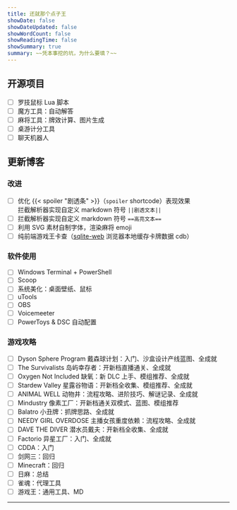 ```yaml
---
title: 还就那个点子王
showDate: false
showDateUpdated: false
showWordCount: false
showReadingTime: false
showSummary: true
summary: ~~凭本事挖的坑，为什么要填？~~
---
```


## 开源项目

- [ ] 罗技鼠标 Lua 脚本
- [ ] 魔方工具：自动解答
- [ ] 麻将工具：牌效计算、图片生成
- [ ] 桌游计分工具
- [ ] 聊天机器人

## 更新博客

### 改进

- [ ] 优化 {{< spoiler "剧透条" >}}（`spoiler` shortcode）表现效果\
      拦截解析器实现自定义 markdown 符号 `||剧透文本||`
- [ ] 拦截解析器实现自定义 markdown 符号 `==高亮文本==`
- [ ] 利用 SVG 素材自制字体，渲染麻将 emoji
- [ ] 纯前端游戏王卡查（[sqlite-web](https://github.com/coleifer/sqlite-web) 浏览器本地缓存卡牌数据 cdb）

### 软件使用

- [ ] Windows Terminal + PowerShell
- [ ] Scoop
- [ ] 系统美化：桌面壁纸、鼠标
- [ ] uTools
- [ ] OBS
- [ ] Voicemeeter
- [ ] PowerToys & DSC 自动配置

### 游戏攻略

- [ ] Dyson Sphere Program 戴森球计划：入门、沙盒设计产线蓝图、全成就
- [ ] The Survivalists 岛屿幸存者：开新档直播通关、全成就
- [ ] Oxygen Not Included 缺氧：新 DLC 上手、模组推荐、全成就
- [ ] Stardew Valley 星露谷物语：开新档全收集、模组推荐、全成就
- [ ] ANIMAL WELL 动物井：流程攻略、进阶技巧、解谜记录、全成就
- [ ] Mindustry 像素工厂：开新档通关双模式、蓝图、模组推荐
- [ ] Balatro 小丑牌：抓牌思路、全成就
- [ ] NEEDY GIRL OVERDOSE 主播女孩重度依赖：流程攻略、全成就
- [ ] DAVE THE DIVER 潜水员戴夫：开新档全收集、全成就
- [ ] Factorio 异星工厂：入门、全成就
- [ ] CDDA：入门
- [ ] 剑网三：回归
- [ ] Minecraft：回归
- [ ] 日麻：总结
- [ ] 雀魂：代理工具
- [ ] 游戏王：通用工具、MD

---
